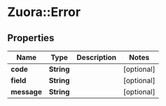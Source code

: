 # Zuora::Error

## Properties
Name | Type | Description | Notes
------------ | ------------- | ------------- | -------------
**code** | **String** |  | [optional] 
**field** | **String** |  | [optional] 
**message** | **String** |  | [optional] 


